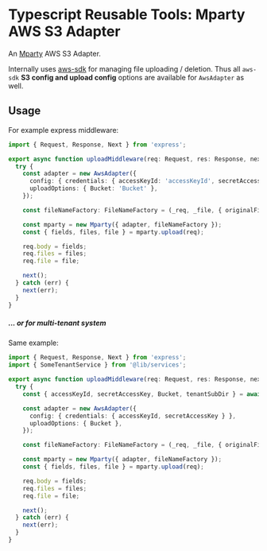 # Typescript Reusable Tools: Mparty AWS S3 Adapter

An [Mparty](https://www.npmjs.com/package/@tsrt/mparty) AWS S3 Adapter.

Internally uses [aws-sdk](https://www.npmjs.com/package/aws-sdk) for managing file uploading / deletion. Thus all `aws-sdk` __S3 config and upload config__ options are available for `AwsAdapter` as well.

## Usage

For example express middleware:
```ts
import { Request, Response, Next } from 'express';

export async function uploadMiddleware(req: Request, res: Response, next: Next): Promise<void> {
  try {
    const adapter = new AwsAdapter({
      config: { credentials: { accessKeyId: 'accessKeyId', secretAccessKey: 'secretAccessKey' } }, 
      uploadOptions: { Bucket: 'Bucket' },
    });

    const fileNameFactory: FileNameFactory = (_req, _file, { originalFileName }) => `tenantSubDir/${Date.now()}_${originalFileName}`;

    const mparty = new Mparty({ adapter, fileNameFactory });
    const { fields, files, file } = mparty.upload(req);

    req.body = fields;
    req.files = files;
    req.file = file;

    next();
  } catch (err) {
    next(err);
  }
}
```

##### ... or for multi-tenant system

Same example:

```ts
import { Request, Response, Next } from 'express';
import { SomeTenantService } from '@lib/services';

export async function uploadMiddleware(req: Request, res: Response, next: Next): Promise<void> {
  try {
    const { accessKeyId, secretAccessKey, Bucket, tenantSubDir } = await SomeTenantService.getTenantAwsConfigFromRequest(req);

    const adapter = new AwsAdapter({
      config: { credentials: { accessKeyId, secretAccessKey } }, 
      uploadOptions: { Bucket },
    });

    const fileNameFactory: FileNameFactory = (_req, _file, { originalFileName }) => `${tenantSubDir}/${Date.now()}_${originalFileName}`;

    const mparty = new Mparty({ adapter, fileNameFactory });
    const { fields, files, file } = mparty.upload(req);

    req.body = fields;
    req.files = files;
    req.file = file;

    next();
  } catch (err) {
    next(err);
  }
}
```
